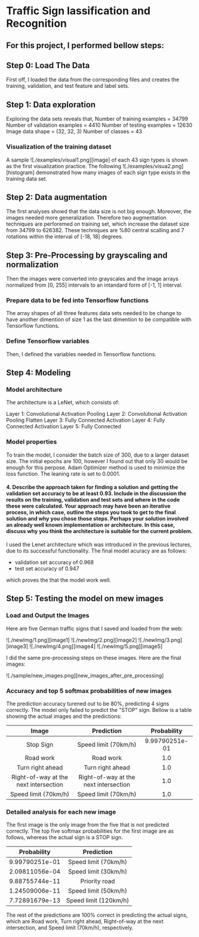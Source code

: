# **Traffic Sign lassification and Recognition**

For this project, I performed bellow steps:
---

## Step 0: Load The Data

First off, I loaded the data from the corresponding files and creates the training, validation, and test feature and label sets.


## Step 1: Data exploration
Exploring the data sets reveals that, 
Number of training examples   = 34799
Number of validation examples = 4410
Number of testing examples    = 12630
Image data shape  = (32, 32, 3)
Number of classes = 43

### Visualization of the training dataset

A sample ![./examples/visual1.png][image] of each 43 sign types is shown as the first visualization practice. 
The following ![./examples/visua2.png][histogram] demonstrated how many images of each sign type exists in the training data set.


## Step 2: Data augmentation

The first analyses showd that the data size is not big enough. Moreover, the images needed more generalization. Therefore two augmentation techniques are perforemed on training set, which increase the dataset size from 34799 to 626382. These techniques are %80 central scalling and 7 rotations within the interval of [-18, 18] degrees. 


## Step 3: Pre-Processing by grayscaling and normalization

Then the images were converted into grayscales and the image arrays normalized from [0, 255] intervals to an intandard form of [-1, 1] interval.


### Prepare data to be fed into Tensorflow functions

The array shapes of all three features data sets needed to be change to have another dimention of size 1 as the last dimention to be compatible with Tensorflow functions.


### Define Tensorflow variables

Then, I defined the variables needed in Tensorflow functions.


## Step 4: Modeling

### Model architecture

The architecture is a LeNet, which consists of:

Layer 1: Convolutional
    Activation
    Pooling
Layer 2: Convolutional
    Activation
    Pooling
    Flatten
Layer 3: Fully Connected
    Activation
Layer 4: Fully Connected
    Activation
Layer 5: Fully Connected


### Model properties

To train the model, I consider the batch size of 300, due to a larger dataset size. The initial epochs are 100, however I found out that only 30 would be enough for this perpose. Adam Optimizer method is used to minimize the loss function. The leaning rate is set to 0.0001. 

#### 4. Describe the approach taken for finding a solution and getting the validation set accuracy to be at least 0.93. Include in the discussion the results on the training, validation and test sets and where in the code these were calculated. Your approach may have been an iterative process, in which case, outline the steps you took to get to the final solution and why you chose those steps. Perhaps your solution involved an already well known implementation or architecture. In this case, discuss why you think the architecture is suitable for the current problem.

I used the Lenet architecture which was introduced in the previous lectures, due to its successful functionality. 
The final model acuracy are as follows:

* validation set accuracy of 0.968 
* test set accuracy of 0.947

which proves the that the model work well.

## Step 5: Testing the model on mew images

### Load and Output the Images

Here are five German traffic signs that I saved and loaded from the web:

![./newImg/1.png][image1] ![./newImg/2.png][image2] ![./newImg/3.png][image3] 
![./newImg/4.png][image4] ![./newImg/5.png][image5]

I did the same pre-processing steps on these images. Here are the final images:

![./sample/new_images.png][new_images_after_pre_processing]


### Accuracy and top 5 softmax probabilities of new images

The prediction accuracy turened out to be 80%, predicting 4 signs correctly. The model only failed to predict the "STOP" sign. Bellow is a table showing the actual images and the predictions:

| Image									|     Prediction	   					| Probability         	| 
|:-------------------------------------:|:-------------------------------------:|:---------------------:|
| Stop Sign      						| Speed limit (70km/h) 					|9.99790251e-01			| 
| Road work    							| Road work 							|1.0         			|
| Turn right ahead						| Turn right ahead						|1.0         			|
| Right-of-way at the next intersection	| Right-of-way at the next intersection	|1.0         			|
| Speed limit (70km/h)					| Speed limit (70km/h)      			|1.0         			|



### Detailed analysis for each new image

The first image is the only image from the five that is not predicted correctly. The top five softmax probabilities for the first image are as follows, whereas the actual sign is a STOP sign.

| Probability         	|     Prediction	        					| 
|:---------------------:|:---------------------------------------------:| 
| 9.99790251e-01		| Speed limit (70km/h)							| 
| 2.09811056e-04		| Speed limit (30km/h)							|
| 9.88755744e-11		| Priority road									|
| 1.24509006e-11		| Speed limit (50km/h)			 				|
| 7.72891679e-13		| Speed limit (120km/h)    						|


The rest of the predictions are 100% correct in predicting the actual signs, which are Road work, Turn right ahead, Right-of-way at the next intersection, and Speed limit (70km/h), respectively.



